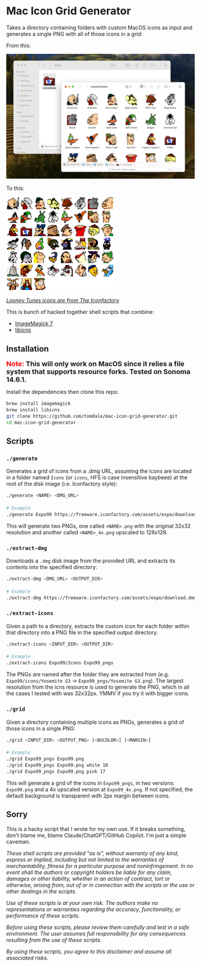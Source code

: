 # Mac Icon Grid Generator

Takes a directory containing folders with custom MacOS icons as input and
generates a single PNG with all of those icons in a grid:

From this:

![Folders](./images/folders.png)

To this:

![Grid](./images/grid.png)

_[Looney Tunes icons are from The Iconfactory](https://freeware.iconfactory.com/preview/lnyt)_

This is bunch of hacked together shell scripts that combine:

* [ImageMagick 7](https://imagemagick.org/index.php)
* [libicns](https://github.com/kornelski/libicns)

## Installation

<span style="font-weight: bold; font-size: 18px"><span style="color: red">Note:</span> This will only work on MacOS since it relies a file system that supports resource forks. Tested on Sonoma 14.6.1.</span>

Install the dependencies then clone this repo:

```bash
brew install imagemagick
brew install libicns
git clone https://github.com/tomdale/mac-icon-grid-generator.git
cd mac-icon-grid-generator
```

## Scripts

### `./generate`

Generates a grid of icons from a .dmg URL, assuming the icons are located in a
folder named `Icons` (or `icons`, HFS is case insensitive baybeee) at the root of the disk image (i.e. Iconfactory style):

```bash
./generate <NAME> <DMG_URL>

# Example
./generate Expo99 https://freeware.iconfactory.com/assets/expo/download.dmg
```

This will generate two PNGs, one called `<NAME>.png` with the original 32x32 resolution and another called `<NAME>_4x.png` upscaled to 128x128.

### `./extract-dmg`

Downloads a `.dmg` disk image from the provided URL and extracts its contents into the specified directory:

```bash
./extract-dmg <DMG_URL> <OUTPUT_DIR>

# Example
./extract-dmg https://freeware.iconfactory.com/assets/expo/download.dmg Expo99
```

### `./extract-icons`

Given a path to a directory, extracts the custom icon for each folder within
that directory into a PNG file in the specified output directory.

```bash
./extract-icons <INPUT_DIR> <OUTPUT_DIR>

# Example
./extract-icons Expo99/Icons Expo99_pngs
```

The PNGs are named after the folder they are extracted from (e.g.
`Expo99/icons/Yosemite G3` -> `Expo99_pngs/Yosemite G3.png`). The largest resolution from the icns resource is used to generate the PNG, which in all the cases I tested with was 32x32px. YMMV if you try it with bigger icons.

### `./grid`

Given a directory containing multiple icons as PNGs, generates a grid of those icons in a single PNG:

```bash
./grid <INPUT_DIR> <OUTPUT_PNG> [<BGCOLOR>] [<MARGIN>]

# Example
./grid Expo99_pngs Expo99.png
./grid Expo99_pngs Expo99.png white 10
./grid Expo99_pngs Expo99.png pink 17
```

This will generate a grid of the icons in `Expo99_pngs`, in two versions:
`Expo99.png` and a 4x upscaled version at `Expo99_4x.png`. If not specified, the
default background is transparent with 2px margin between icons.

## Sorry

This is a hacky script that I wrote for my own use. If it breaks something,
don't blame me, blame Claude/ChatGPT/GitHub Copilot. I'm just a simple caveman.

_These shell scripts are provided "as is", without warranty of any kind, express
or implied, including but not limited to the warranties of merchantability,
fitness for a particular purpose and noninfringement. In no event shall the
authors or copyright holders be liable for any claim, damages or other
liability, whether in an action of contract, tort or otherwise, arising from,
out of or in connection with the scripts or the use or other dealings in the
scripts._

_Use of these scripts is at your own risk. The authors make no representations or warranties regarding the accuracy, functionality, or performance of these
scripts._

_Before using these scripts, please review them carefully and test in a safe
environment. The user assumes full responsibility for any consequences resulting
from the use of these scripts._

_By using these scripts, you agree to this disclaimer and assume all associated
risks._
